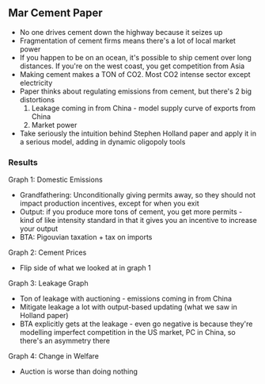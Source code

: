 ## Mar Cement Paper

* No one drives cement down the highway because it seizes up
* Fragmentation of cement firms means there's a lot of local market power 
* If you happen to be on an ocean, it's possible to ship cement over long distances. If you're on the west coast, you get competition from Asia
* Making cement makes a TON of CO2. Most CO2 intense sector except electricity 
* Paper thinks about regulating emissions from cement, but there's 2 big distortions
  1. Leakage coming in from China - model supply curve of exports from China
  2. Market power
* Take seriously the intuition behind Stephen Holland paper and apply it in a serious model, adding in dynamic oligopoly tools

### Results

Graph 1: Domestic Emissions

* Grandfathering: Unconditionally giving permits away, so they should not impact production incentives, except for when you exit
* Output: if you produce more tons of cement, you get more permits - kind of like intensity standard in that it gives you an incentive to increase your output
* BTA: Pigouvian taxation + tax on imports

Graph 2: Cement Prices

* Flip side of what we looked at in graph 1

Graph 3: Leakage Graph

* Ton of leakage with auctioning - emissions coming in from China
* Mitigate leakage a lot with output-based updating (what we saw in Holland paper)
* BTA explicitly gets at the leakage - even go negative is because they're modelling imperfect competition in the US market, PC in China, so there's an asymmetry there

Graph 4: Change in Welfare  

* Auction is worse than doing nothing

  